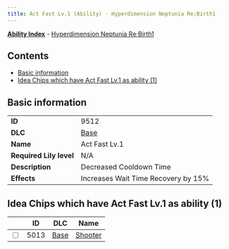 ```yaml
---
title: Act Fast Lv.1 (Ability) - Hyperdimension Neptunia Re;Birth1
---
```


[**Ability Index**](/neptunia/rb1/ability/index.html) - [Hyperdimension Neptunia Re;Birth1](/neptunia/rb1)

## Contents

- [Basic information](#basic-information)
- [Idea Chips which have Act Fast Lv.1 as ability (1)](#idea-chips-which-have-act-fast-lv1-as-ability-1)

## Basic information

|   |   |
| -- | -- |
| **ID** | 9512
**DLC** | [Base](/neptunia/rb1/dlc/1-base.html)
**Name** | Act Fast Lv.1
**Required Lily level** | N/A
**Description** | Decreased Cooldown Time
**Effects** | Increases Wait Time Recovery by 15% |


## Idea Chips which have Act Fast Lv.1 as ability (1)

|    | ID | DLC | Name |
| -- | -- | --- | ---- |
| <input type="checkbox" id="rb1-item-1-5013" class="trackbox" /> | 5013 | [Base](/neptunia/rb1/dlc/1-base.html) | [Shooter](/neptunia/rb1/item/1-5013-shooter.html) |
